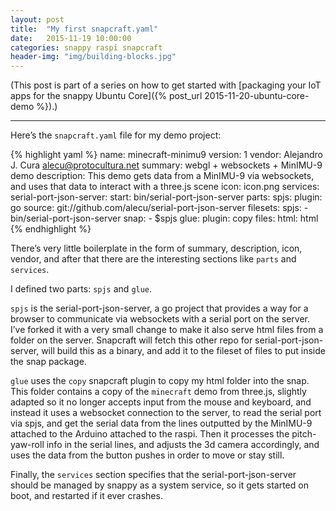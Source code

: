 ```yaml
---
layout: post
title:  "My first snapcraft.yaml"
date:   2015-11-19 10:00:00
categories: snappy raspi snapcraft
header-img: "img/building-blocks.jpg"
---
```


(This post is part of a series on how to get started with
[packaging your IoT apps for the snappy Ubuntu Core]({% post_url 2015-11-20-ubuntu-core-demo %}).)

----

Here’s the `snapcraft.yaml` file for my demo project:

{% highlight yaml %}
name: minecraft-minimu9
version: 1
vendor: Alejandro J. Cura <alecu@protocultura.net>
summary: webgl + websockets + MinIMU-9 demo
description: This demo gets data from a MinIMU-9 via websockets, and uses that data to interact with a three.js scene
icon: icon.png
services:
    serial-port-json-server:
        start: bin/serial-port-json-server
parts:
  spjs:
    plugin: go
    source: git://github.com/alecu/serial-port-json-server
    filesets:
      spjs:
        - bin/serial-port-json-server
    snap:
      - $spjs
  glue:
    plugin: copy
    files:
      html: html
{% endhighlight %}

There’s very little boilerplate in the form of summary, description, icon, vendor, and after that there are the interesting sections like `parts` and `services`.

I defined two parts: `spjs` and `glue`.

`spjs` is the serial-port-json-server, a go project that provides a way for a browser to communicate via websockets with a serial port on the server. I’ve forked it with a very small change to make it also serve html files from a folder on the server. Snapcraft will fetch this other repo for serial-port-json-server, will build this as a binary, and add it to the fileset of files to put inside the snap package.

`glue` uses the `copy` snapcraft plugin to copy my html folder into the snap. This folder contains a copy of the `minecraft` demo from three.js, slightly adapted so it no longer accepts input from the mouse and keyboard, and instead it uses a websocket connection to the server, to read the serial port via spjs, and get the serial data from the lines outputted by the MinIMU-9 attached to the Arduino attached to the raspi. Then it processes the pitch-yaw-roll info in the serial lines, and adjusts the 3d camera accordingly, and uses the data from the button pushes in order to move or stay still.

Finally, the `services` section specifies that the serial-port-json-server should be managed by snappy as a system service, so it gets started on boot, and restarted if it ever crashes.

[core-download]:    http://cdimage.ubuntu.com/ubuntu-snappy/15.04/stable
[raspi-write-sd]:   https://www.raspberrypi.org/documentation/installation/installing-images/
